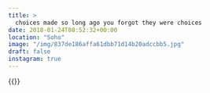 ```yaml
---
title: >
  choices made so long ago you forgot they were choices
date: 2018-01-24T08:52:32+00:00
location: "Soho"
image: "/img/837de186affa61dbb71d14b20adccbb5.jpg"
draft: false
instagram: true
---
```


{{<photo src="/img/837de186affa61dbb71d14b20adccbb5.jpg">}}
